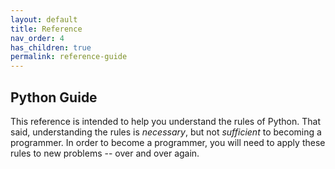 ```yaml
---
layout: default
title: Reference
nav_order: 4
has_children: true
permalink: reference-guide
---
```

## Python Guide
This reference is intended to help you understand the rules of Python. That said, understanding the rules is *necessary*, but not *sufficient* to becoming a programmer.  In order to become a programmer, you will need to apply these rules to new problems -- over and over again.